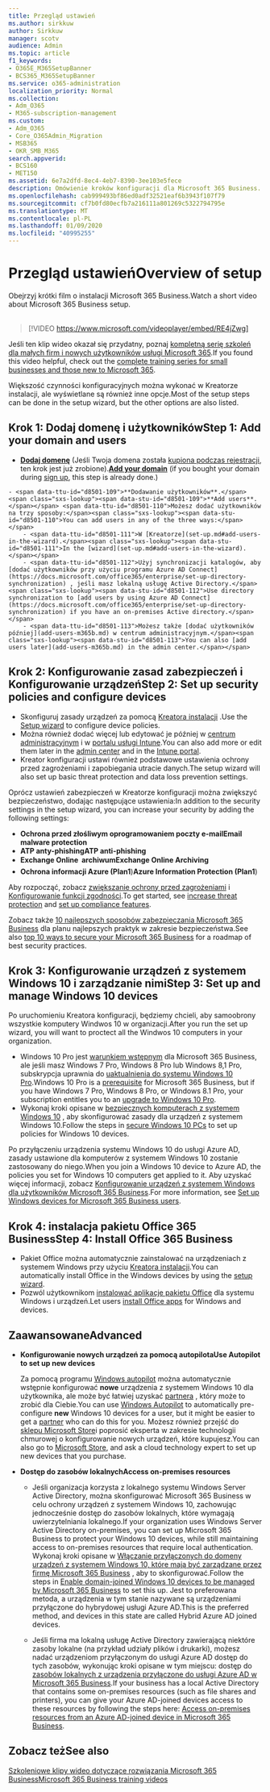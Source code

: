 ```yaml
---
title: Przegląd ustawień
ms.author: sirkkuw
author: Sirkkuw
manager: scotv
audience: Admin
ms.topic: article
f1_keywords:
- O365E_M365SetupBanner
- BCS365_M365SetupBanner
ms.service: o365-administration
localization_priority: Normal
ms.collection:
- Adm_O365
- M365-subscription-management
ms.custom:
- Adm_O365
- Core_O365Admin_Migration
- MSB365
- OKR_SMB_M365
search.appverid:
- BCS160
- MET150
ms.assetid: 6e7a2dfd-8ec4-4eb7-8390-3ee103e5fece
description: Omówienie kroków konfiguracji dla Microsoft 365 Business.
ms.openlocfilehash: cab999493bf86ed0adf32521eaf6b3943f107f79
ms.sourcegitcommit: cf7b0fd80ecfb7a216111a801269c5322794795e
ms.translationtype: MT
ms.contentlocale: pl-PL
ms.lasthandoff: 01/09/2020
ms.locfileid: "40995255"
---
```

# <a name="overview-of-setup"></a><span data-ttu-id="d8501-103">Przegląd ustawień</span><span class="sxs-lookup"><span data-stu-id="d8501-103">Overview of setup</span></span>

<span data-ttu-id="d8501-104">Obejrzyj krótki film o instalacji Microsoft 365 Business.</span><span class="sxs-lookup"><span data-stu-id="d8501-104">Watch a short video about Microsoft 365 Business setup.</span></span><br><br>

> [!VIDEO https://www.microsoft.com/videoplayer/embed/RE4jZwg] 

<span data-ttu-id="d8501-105">Jeśli ten klip wideo okazał się przydatny, poznaj [kompletną serię szkoleń dla małych firm i nowych użytkowników usługi Microsoft 365](https://support.office.com/article/6ab4bbcd-79cf-4000-a0bd-d42ce4d12816).</span><span class="sxs-lookup"><span data-stu-id="d8501-105">If you found this video helpful, check out the [complete training series for small businesses and those new to Microsoft 365](https://support.office.com/article/6ab4bbcd-79cf-4000-a0bd-d42ce4d12816).</span></span>

<span data-ttu-id="d8501-106">Większość czynności konfiguracyjnych można wykonać w Kreatorze instalacji, ale wyświetlane są również inne opcje.</span><span class="sxs-lookup"><span data-stu-id="d8501-106">Most of the setup steps can be done in the setup wizard, but the other options are also listed.</span></span>

## <a name="step-1-add-your-domain-and-users"></a><span data-ttu-id="d8501-107">Krok 1: Dodaj domenę i użytkowników</span><span class="sxs-lookup"><span data-stu-id="d8501-107">Step 1: Add your domain and users</span></span>

   - <span data-ttu-id="d8501-108">**[Dodaj domenę](set-up.md#add-your-domain-to-personalize-sign-in)** (Jeśli Twoja domena została [kupiona podczas rejestracji](sign-up.md), ten krok jest już zrobione).</span><span class="sxs-lookup"><span data-stu-id="d8501-108">**[Add your domain](set-up.md#add-your-domain-to-personalize-sign-in)** (if you bought your domain during [sign up](sign-up.md), this step is already done.)</span></span>

    - <span data-ttu-id="d8501-109">**Dodawanie użytkowników**.</span><span class="sxs-lookup"><span data-stu-id="d8501-109">**Add users**.</span></span> <span data-ttu-id="d8501-110">Możesz dodać użytkowników na trzy sposoby:</span><span class="sxs-lookup"><span data-stu-id="d8501-110">You can add users in any of the three ways:</span></span>
        - <span data-ttu-id="d8501-111">W [Kreatorze](set-up.md#add-users-in-the-wizard).</span><span class="sxs-lookup"><span data-stu-id="d8501-111">In the [wizard](set-up.md#add-users-in-the-wizard).</span></span>
        - <span data-ttu-id="d8501-112">Użyj synchronizacji katalogów, aby [dodać użytkowników przy użyciu programu Azure AD Connect](https://docs.microsoft.com/office365/enterprise/set-up-directory-synchronization) , jeśli masz lokalną usługę Active Directory.</span><span class="sxs-lookup"><span data-stu-id="d8501-112">Use directory synchronization to [add users by using Azure AD Connect](https://docs.microsoft.com/office365/enterprise/set-up-directory-synchronization) if you have an on-premises Active directory.</span></span>
        - <span data-ttu-id="d8501-113">Możesz także [dodać użytkowników później](add-users-m365b.md) w centrum administracyjnym.</span><span class="sxs-lookup"><span data-stu-id="d8501-113">You can also [add users later](add-users-m365b.md) in the admin center.</span></span>
## <a name="step-2-set-up-security-policies-and-configure-devices"></a><span data-ttu-id="d8501-114">Krok 2: Konfigurowanie zasad zabezpieczeń i Konfigurowanie urządzeń</span><span class="sxs-lookup"><span data-stu-id="d8501-114">Step 2: Set up security policies and configure devices</span></span> 

  - <span data-ttu-id="d8501-115">Skonfiguruj zasady urządzeń za pomocą [Kreatora instalacji](set-up.md#protect-your-organization) .</span><span class="sxs-lookup"><span data-stu-id="d8501-115">Use the [Setup wizard](set-up.md#protect-your-organization) to configure device policies.</span></span> 
  - <span data-ttu-id="d8501-116">Można również dodać więcej lub edytować je później w [centrum administracyjnym](view-policies-and-devices.md) i w [portalu usługi Intune](https://docs.microsoft.com/intune/tutorial-walkthrough-intune-portal).</span><span class="sxs-lookup"><span data-stu-id="d8501-116">You can also add more or edit them later in the [admin center](view-policies-and-devices.md) and in the [Intune portal](https://docs.microsoft.com/intune/tutorial-walkthrough-intune-portal).</span></span>
  - <span data-ttu-id="d8501-117">Kreator konfiguracji ustawi również podstawowe ustawienia ochrony przed zagrożeniami i zapobiegania utracie danych.</span><span class="sxs-lookup"><span data-stu-id="d8501-117">The setup wizard will also set up basic threat protection and data loss prevention settings.</span></span>
  
  <span data-ttu-id="d8501-118">Oprócz ustawień zabezpieczeń w Kreatorze konfiguracji można zwiększyć bezpieczeństwo, dodając następujące ustawienia:</span><span class="sxs-lookup"><span data-stu-id="d8501-118">In addition to the security settings in the setup wizard, you can increase your security by adding the following settings:</span></span>

- <span data-ttu-id="d8501-119">**Ochrona przed złośliwym oprogramowaniem poczty e-mail**</span><span class="sxs-lookup"><span data-stu-id="d8501-119">**Email malware protection**</span></span>
- <span data-ttu-id="d8501-120">**ATP anty-phishing**</span><span class="sxs-lookup"><span data-stu-id="d8501-120">**ATP anti-phishing**</span></span>
- <span data-ttu-id="d8501-121">**Exchange Online  archiwum**</span><span class="sxs-lookup"><span data-stu-id="d8501-121">**Exchange Online Archiving**</span></span>
- <span data-ttu-id="d8501-122">**Ochrona informacji Azure (Plan1**)</span><span class="sxs-lookup"><span data-stu-id="d8501-122">**Azure Information Protection (Plan1**)</span></span>

<span data-ttu-id="d8501-123">Aby rozpocząć, zobacz [zwiększanie ochrony przed zagrożeniami](increase-threat-protection.md) i [Konfigurowanie funkcji zgodności](set-up-compliance.md).</span><span class="sxs-lookup"><span data-stu-id="d8501-123">To get started, see [increase threat protection](increase-threat-protection.md) and [set up compliance features](set-up-compliance.md).</span></span>

<span data-ttu-id="d8501-124">Zobacz także [10 najlepszych sposobów zabezpieczania Microsoft 365 Business](https://docs.microsoft.com/office365/admin/security-and-compliance/secure-your-business-data) dla planu najlepszych praktyk w zakresie bezpieczeństwa.</span><span class="sxs-lookup"><span data-stu-id="d8501-124">See also [top 10 ways to secure your Microsoft 365 Business](https://docs.microsoft.com/office365/admin/security-and-compliance/secure-your-business-data) for a roadmap of best security practices.</span></span>

## <a name="step-3-set-up-and-manage-windows-10-devices"></a><span data-ttu-id="d8501-125">Krok 3: Konfigurowanie urządzeń z systemem Windows 10 i zarządzanie nimi</span><span class="sxs-lookup"><span data-stu-id="d8501-125">Step 3: Set up and manage Windows 10 devices</span></span>

<span data-ttu-id="d8501-126">Po uruchomieniu Kreatora konfiguracji, będziemy chcieli, aby samoobrony wszystkie komputery Windwos 10 w organizacji.</span><span class="sxs-lookup"><span data-stu-id="d8501-126">After you run the set up wizard, you will want to proctect all the Windwos 10 computers in your organization.</span></span>
  
- <span data-ttu-id="d8501-127">Windows 10 Pro jest [warunkiem wstępnym](pre-requisites-for-data-protection.md) dla Microsoft 365 Business, ale jeśli masz Windows 7 Pro, Windows 8 Pro lub Windows 8,1 Pro, subskrypcja uprawnia do [uaktualnienia do systemu Windows 10 Pro](https://docs.microsoft.com/microsoft-365/business/upgrade-to-windows-pro-creators-update).</span><span class="sxs-lookup"><span data-stu-id="d8501-127">Windows 10 Pro is a [prerequisite](pre-requisites-for-data-protection.md) for Microsoft 365 Business, but if you have Windows 7 Pro, Windows 8 Pro, or Windows 8.1 Pro, your subscription entitles you to an [upgrade to  Windows 10 Pro](https://docs.microsoft.com/microsoft-365/business/upgrade-to-windows-pro-creators-update).</span></span>
- <span data-ttu-id="d8501-128">Wykonaj kroki opisane w [bezpiecznych komputerach z systemem Windows 10](secure-win-10-pcs.md) , aby skonfigurować zasady dla urządzeń z systemem Windows 10.</span><span class="sxs-lookup"><span data-stu-id="d8501-128">Follow the steps in [secure Windows 10 PCs](secure-win-10-pcs.md) to set up policies for Windows 10 devices.</span></span>

<span data-ttu-id="d8501-129">Po przyłączeniu urządzenia systemu Windows 10 do usługi Azure AD, zasady ustawione dla komputerów z systemem Windows 10 zostanie zastosowany do niego.</span><span class="sxs-lookup"><span data-stu-id="d8501-129">When you join a Windows 10 device to Azure AD, the policies you set for Windows 10 computers get applied to it.</span></span> <span data-ttu-id="d8501-130">Aby uzyskać więcej informacji, zobacz [Konfigurowanie urządzeń z systemem Windows dla użytkowników Microsoft 365 Business](set-up-windows-devices.md).</span><span class="sxs-lookup"><span data-stu-id="d8501-130">For more information, see [Set up Windows devices for Microsoft 365 Business users](set-up-windows-devices.md).</span></span>

## <a name="step-4-install-office-365-business"></a><span data-ttu-id="d8501-131">Krok 4: instalacja pakietu Office 365 Business</span><span class="sxs-lookup"><span data-stu-id="d8501-131">Step 4: Install Office 365 Business</span></span>
- <span data-ttu-id="d8501-132">Pakiet Office można automatycznie zainstalować na urządzeniach z systemem Windows przy użyciu [Kreatora instalacji](set-up.md#deploy-office-365-client-apps).</span><span class="sxs-lookup"><span data-stu-id="d8501-132">You can automatically install Office in the Windows devices by using the [setup wizard](set-up.md#deploy-office-365-client-apps).</span></span>
- <span data-ttu-id="d8501-133">Pozwól użytkownikom [instalować aplikacje pakietu Office](https://docs.microsoft.com/office365/admin/setup/install-applications) dla systemu Windows i urządzeń.</span><span class="sxs-lookup"><span data-stu-id="d8501-133">Let users [install Office apps](https://docs.microsoft.com/office365/admin/setup/install-applications) for Windows and devices.</span></span>
     
## <a name="advanced"></a><span data-ttu-id="d8501-134">Zaawansowane</span><span class="sxs-lookup"><span data-stu-id="d8501-134">Advanced</span></span>
- <span data-ttu-id="d8501-135">**Konfigurowanie nowych urządzeń za pomocą autopilota**</span><span class="sxs-lookup"><span data-stu-id="d8501-135">**Use Autopilot to set up new devices**</span></span>
            
     <span data-ttu-id="d8501-136">Za pomocą programu [Windows autopilot](add-autopilot-devices-and-profile.md) można automatycznie wstępnie konfigurować **nowe** urządzenia z systemem Windows 10 dla użytkownika, ale może być łatwiej uzyskać [partnera](https://www.microsoft.com/solution-providers/search) , który może to zrobić dla Ciebie.</span><span class="sxs-lookup"><span data-stu-id="d8501-136">You can use [Windows Autopilot](add-autopilot-devices-and-profile.md) to automatically pre-configure **new** Windows 10 devices for a user, but it might be easier to get a [partner](https://www.microsoft.com/solution-providers/search) who can do this for you.</span></span> <span data-ttu-id="d8501-137">Możesz również przejść do [sklepu Microsoft Store](https://go.microsoft.com/fwlink/?linkid=874598)i poprosić eksperta w zakresie technologii chmurowej o konfigurowanie nowych urządzeń, które kupujesz.</span><span class="sxs-lookup"><span data-stu-id="d8501-137">You can also go to [Microsoft Store](https://go.microsoft.com/fwlink/?linkid=874598), and ask a cloud technology expert to set up new devices that you purchase.</span></span>

- <span data-ttu-id="d8501-138">**Dostęp do zasobów lokalnych**</span><span class="sxs-lookup"><span data-stu-id="d8501-138">**Access on-premises resources**</span></span>

     - <span data-ttu-id="d8501-139">Jeśli organizacja korzysta z lokalnego systemu Windows Server Active Directory, można skonfigurować Microsoft 365 Business w celu ochrony urządzeń z systemem Windows 10, zachowując jednocześnie dostęp do zasobów lokalnych, które wymagają uwierzytelniania lokalnego.</span><span class="sxs-lookup"><span data-stu-id="d8501-139">If your organization uses Windows Server Active Directory on-premises, you can set up Microsoft 365 Business to protect your Windows 10 devices, while still maintaining access to on-premises resources that require local authentication.</span></span> <span data-ttu-id="d8501-140">Wykonaj kroki opisane w [Włączanie przyłączonych do domeny urządzeń z systemem Windows 10, które mają być zarządzane przez firmę Microsoft 365 Business](manage-windows-devices.md) , aby to skonfigurować.</span><span class="sxs-lookup"><span data-stu-id="d8501-140">Follow the steps in [Enable domain-joined Windows 10 devices to be managed by Microsoft 365 Business](manage-windows-devices.md) to set this up.</span></span> <span data-ttu-id="d8501-141">Jest to preferowana metoda, a urządzenia w tym stanie nazywane są urządzeniami przyłączone do hybrydowej usługi Azure AD.</span><span class="sxs-lookup"><span data-stu-id="d8501-141">This is the preferred method, and devices in this state are called Hybrid Azure AD joined devices.</span></span>

    - <span data-ttu-id="d8501-142">Jeśli firma ma lokalną usługę Active Directory zawierającą niektóre zasoby lokalne (na przykład udziały plików i drukarki), możesz nadać urządzeniom przyłączonym do usługi Azure AD dostęp do tych zasobów, wykonując kroki opisane w tym miejscu: dostęp do [zasobów lokalnych z urządzenia przyłączone do usługi Azure AD w Microsoft 365 Business](access-resources.md).</span><span class="sxs-lookup"><span data-stu-id="d8501-142">If your business has a local Active Directory that contains some on-premises resources (such as file shares and printers), you can give your Azure AD-joined devices access to these resources by following the steps here: [Access on-premises resources from an Azure AD-joined device in Microsoft 365 Business](access-resources.md).</span></span>

## <a name="see-also"></a><span data-ttu-id="d8501-143">Zobacz też</span><span class="sxs-lookup"><span data-stu-id="d8501-143">See also</span></span>

[<span data-ttu-id="d8501-144">Szkoleniowe klipy wideo dotyczące rozwiązania Microsoft 365 Business</span><span class="sxs-lookup"><span data-stu-id="d8501-144">Microsoft 365 Business training videos</span></span>](https://support.office.com/article/6ab4bbcd-79cf-4000-a0bd-d42ce4d12816)
